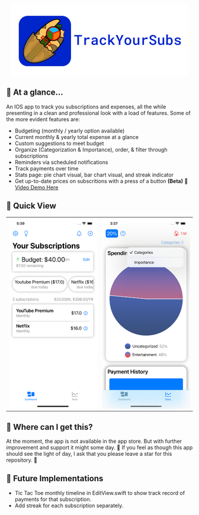 <p align="center"><img alt="App Icon Ribbon" src="AppPics/AppRibbon.png" /></p>

## 👀 At a glance...
An IOS app to track you subscriptions and expenses, all the while presenting in a clean and professional look with a load of features. Some of the more evident features are:
* Budgeting (monthly / yearly option available)
* Current monthly & yearly total expense at a glance
* Custom suggestions to meet budget
* Organize (Categorization & Importance), order, & filter through subscriptions
* Reminders via scheduled notifications
* Track payments over time
* Stats page: pie chart visual, bar chart visual, and streak indicator
* Get up-to-date prices on subscritions with a press of a button **(Beta)**
🎥 [Video Demo Here](https://youtu.be/KsTx-F70OOk)

## 🌁 Quick View
<table>
<tr>
  <td><img alt="Dashboard Image 1" src="AppPics/dash2Screen.png"></td>
  <td><img alt="Dashboard Image 2" src="AppPics/statsScreen.png"></td>
</tr>
</table>

## 🧾 Where can I get this?
At the moment, the app is not available in the app store. But with further improvement and support it might some day. 🤞 If you feel as though this app should see the light of day, I ask that you please leave a star for this repository. 🙏

## 🔮 Future Implementations
+ Tic Tac Toe monthly timeline in EditView.swift to show track record of payments for that subscription.
+ Add streak for each subscription separately.
